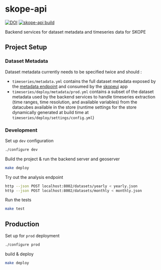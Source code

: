 # skope-api

[![DOI](https://zenodo.org/badge/338436138.svg)](https://zenodo.org/badge/latestdoi/338436138)
[![skope-api build](https://github.com/openskope/skope-api/actions/workflows/test.yml/badge.svg)](https://github.com/openskope/skope-api/actions/workflows/test.yml)

Backend services for dataset metadata and timeseries data for SKOPE

## Project Setup

### Dataset Metadata

Dataset metadata currently needs to be specified twice and should :

- `timeseries/metadata.yml` contains the full dataset metadata exposed by the [metadata endpoint](https://api.openskope.org/docs#/metadata/metadata_metadata_get) and consumed by the [skopeui](https://github.com/openskope/skopeui) app
- `timeseries/deploy/metadata/prod.yml` contains a subset of the dataset metadata used by the backend services to handle timeseries extraction (time ranges, time resolution, and available variables) from the datacubes available in the store (runtime settings for the store dynamically generated at build time at `timeseries/deploy/settings/config.yml`)

### Development

Set up `dev` configuration

```bash
./configure dev
```

Build the project & run the backend server and geoserver

```bash
make deploy
```

Try out the analysis endpoint

```bash
http --json POST localhost:8002/datasets/yearly < yearly.json 
http --json POST localhost:8002/datasets/monthly < monthly.json 
```

Run the tests

```bash
make test
```

## Production

Set up for `prod` deployment

```bash
./configure prod
```

build & deploy

```bash
make deploy
```
